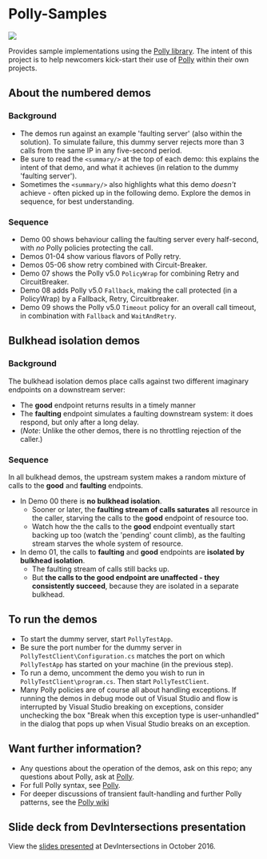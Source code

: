 # Polly-Samples
![](https://raw.github.com/App-vNext/Polly/master/Polly.png)

Provides sample implementations using the [Polly library](https://www.github.com/App-vNext/Polly). The intent of this project is to help newcomers kick-start their use of [Polly](https://www.github.com/App-vNext/Polly) within their own projects.

## About the numbered demos

### Background

+ The demos run against an example 'faulting server' (also within the solution).  To simulate failure, this dummy server rejects more than 3 calls from the same IP in any five-second period.
+ Be sure to read the `<summary/>` at the top of each demo: this explains the intent of that demo, and what it achieves (in relation to the dummy 'faulting server').  
+ Sometimes the `<summary/>` also highlights what this demo _doesn't_ achieve - often picked up in the following demo. Explore the demos in sequence, for best understanding.

### Sequence

+ Demo 00 shows behaviour calling the faulting server every half-second, with _no_ Polly policies protecting the call. 
+ Demos 01-04 show various flavors of Polly retry.
+ Demos 05-06 show retry combined with Circuit-Breaker.  
+ Demo 07 shows the Polly v5.0 `PolicyWrap` for combining Retry and CircuitBreaker.
+ Demo 08 adds Polly v5.0 `Fallback`, making the call protected (in a PolicyWrap) by a Fallback, Retry, Circuitbreaker. 
+ Demo 09 shows the Polly v5.0 `Timeout` policy for an overall call timeout, in combination with `Fallback` and `WaitAndRetry`.

## Bulkhead isolation demos

### Background

The bulkhead isolation demos place calls against two different imaginary endpoints on a downstream server:

+ The **good** endpoint returns results in a timely manner
+ The **faulting** endpoint simulates a faulting downstream system: it does respond, but only after a long delay.
+ (_Note_: Unlike the other demos, there is no throttling rejection of the caller.)

### Sequence

In all bulkhead demos, the upstream system makes a random mixture of calls to the **good** and **faulting** endpoints.

+ In Demo 00 there is **no bulkhead isolation**.  
  + Sooner or later, the **faulting stream of calls saturates** all resource in the caller, starving the calls to the **good** endpoint of resource too.   
  + Watch how the the calls to the **good** endpoint eventually start backing up too (watch the 'pending' count climb), as the faulting stream starves the whole system of resource.
+ In demo 01, the calls to **faulting** and **good** endpoints are **isolated by bulkhead isolation**.  
  + The faulting stream of calls still backs up.
  + But **the calls to the good endpoint are unaffected - they consistently succeed**, because they are isolated in a separate bulkhead.   

## To run the demos

+ To start the dummy server, start `PollyTestApp`.  
+ Be sure the port number for the dummy server in `PollyTestClient\Configuration.cs` matches the port on which `PollyTestApp` has started on your machine (in the previous step).
+ To run a demo, uncomment the demo you wish to run in `PollyTestClient\program.cs`.  Then start `PollyTestClient`.  
+ Many Polly policies are of course all about handling exceptions.  If running the demos in debug mode out of Visual Studio and flow is interrupted by Visual Studio breaking on exceptions, consider unchecking the box "Break when this exception type is user-unhandled" in the dialog that pops up when Visual Studio breaks on an exception.

## Want further information?

+ Any questions about the operation of the demos, ask on this repo; any questions about Polly, ask at [Polly](https://www.github.com/App-vNext/Polly).
+ For full Polly syntax, see [Polly](https://www.github.com/App-vNext/Polly).  
+ For deeper discussions of transient fault-handling and further Polly patterns, see the [Polly wiki](https://github.com/App-vNext/Polly/wiki)

## Slide deck from DevIntersections presentation

View the [slides presented](https://github.com/App-vNext/Polly-Samples/blob/master/Demo-Slides.pdf) at DevIntersections in October 2016.
